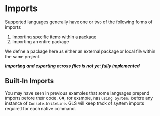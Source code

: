 # Imports

Supported languages generally have one or two of the following forms of imports:

1. Importing specific items within a package
2. Importing an entire package

We define a package here as either an external package or local file within the same project.

_**Importing and exporting across files is not yet fully implemented.**_

## Built-In Imports

You may have seen in previous examples that some languages prepend imports before their code.
C#, for example, has `using System;` before any instance of `Console.WriteLine`.
GLS will keep track of system imports required for each native command.
